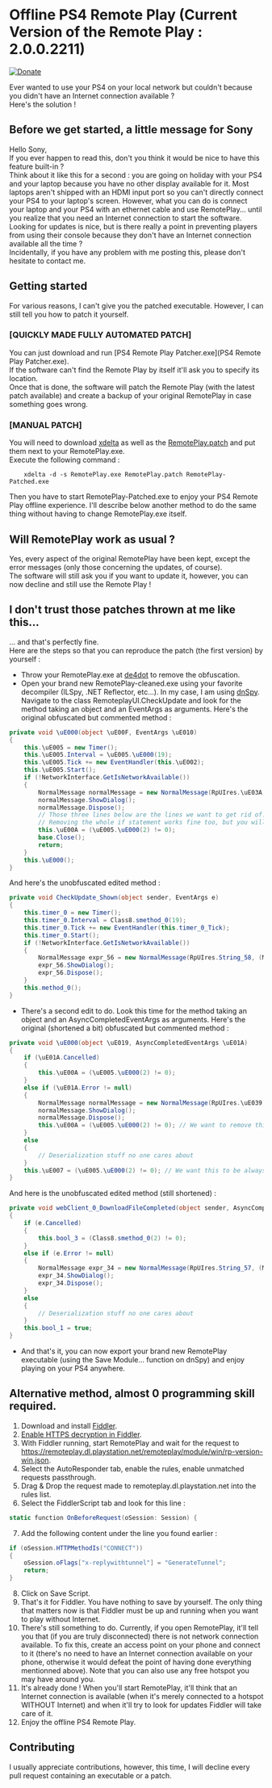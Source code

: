 # Offline PS4 Remote Play (Current Version of the Remote Play :  2.0.0.2211)

[![Donate](https://img.shields.io/badge/Donate-PayPal-green.svg)](http://paypal.me/MysteryDash)

Ever wanted to use your PS4 on your local network but couldn't because you didn't have an Internet connection available ?  
Here's the solution !

## Before we get started, a little message for Sony

Hello Sony,  
If you ever happen to read this, don't you think it would be nice to have this feature built-in ?  
Think about it like this for a second : you are going on holiday with your PS4 and your laptop because you have no other display available for it. Most laptops aren't shipped with an HDMI input port so you can't directly connect your PS4 to your laptop's screen. However, what you can do is connect your laptop and your PS4 with an ethernet cable and use RemotePlay... until you realize that you need an Internet connection to start the software.  
Looking for updates is nice, but is there really a point in preventing players from using their console because they don't have an Internet connection available all the time ?  
Incidentally, if you have any problem with me posting this, please don't hesitate to contact me.

## Getting started

For various reasons, I can't give you the patched executable. However, I can still tell you how to patch it yourself.

### [QUICKLY MADE FULLY AUTOMATED PATCH]

You can just download and run [PS4 Remote Play Patcher.exe](PS4 Remote Play Patcher.exe).  
If the software can't find the Remote Play by itself it'll ask you to specify its location.  
Once that is done, the software will patch the Remote Play (with the latest patch available) and create a backup of your original RemotePlay in case something goes wrong.

### [MANUAL PATCH]

You will need to download [xdelta](https://github.com/jmacd/xdelta-gpl/releases) as well as the [RemotePlay.patch](RemotePlay.patch) and put them next to your RemotePlay.exe.  
Execute the following command :  

        xdelta -d -s RemotePlay.exe RemotePlay.patch RemotePlay-Patched.exe
		
Then you have to start RemotePlay-Patched.exe to enjoy your PS4 Remote Play offline experience.
I'll describe below another method to do the same thing without having to change RemotePlay.exe itself.

## Will RemotePlay work as usual ?

Yes, every aspect of the original RemotePlay have been kept, except the error messages (only those concerning the updates, of course).  
The software will still ask you if you want to update it, however, you can now decline and still use the Remote Play !

## I don't trust those patches thrown at me like this...

... and that's perfectly fine.  
Here are the steps so that you can reproduce the patch (the first version) by yourself :
* Throw your RemotePlay.exe at [de4dot](https://github.com/0xd4d/de4dot) to remove the obfuscation.
* Open your brand new RemotePlay-cleaned.exe using your favorite decompiler (ILSpy, .NET Reflector, etc...). In my case, I am using [dnSpy](https://github.com/0xd4d/dnSpy). Navigate to the class RemoteplayUI.CheckUpdate and look for the method taking an object and an EventArgs as arguments.
Here's the original obfuscated but commented method :
```csharp
private void \uE000(object \uE00F, EventArgs \uE010)
{
	this.\uE005 = new Timer();
	this.\uE005.Interval = \uE005.\uE000(19);
	this.\uE005.Tick += new EventHandler(this.\uE002);
	this.\uE005.Start();
	if (!NetworkInterface.GetIsNetworkAvailable())
	{
		NormalMessage normalMessage = new NormalMessage(RpUIres.\uE03A, (MESSAGE_DIALOG_SHOW_TYPE)\uE005.\uE000(0));
		normalMessage.ShowDialog();
		normalMessage.Dispose();
		// Those three lines below are the lines we want to get rid of.
		// Removing the whole if statement works fine too, but you will not have the error message anymore.
		this.\uE00A = (\uE005.\uE000(2) != 0);
		base.Close();
		return;
	}
	this.\uE000();
}
```
And here's the unobfuscated edited method :
```csharp
private void CheckUpdate_Shown(object sender, EventArgs e)
{
	this.timer_0 = new Timer();
	this.timer_0.Interval = Class8.smethod_0(19);
	this.timer_0.Tick += new EventHandler(this.timer_0_Tick);
	this.timer_0.Start();
	if (!NetworkInterface.GetIsNetworkAvailable())
	{
		NormalMessage expr_56 = new NormalMessage(RpUIres.String_58, (MESSAGE_DIALOG_SHOW_TYPE)Class8.smethod_0(0));
		expr_56.ShowDialog();
		expr_56.Dispose();
	}
	this.method_0();
}
```
* There's a second edit to do. Look this time for the method taking an object and an AsyncCompletedEventArgs as arguments.
Here's the original (shortened a bit) obfuscated but commented method :
```csharp
private void \uE000(object \uE019, AsyncCompletedEventArgs \uE01A)
{
	if (\uE01A.Cancelled)
	{
		this.\uE00A = (\uE005.\uE000(2) != 0);
	}
	else if (\uE01A.Error != null)
	{
		NormalMessage normalMessage = new NormalMessage(RpUIres.\uE039, (MESSAGE_DIALOG_SHOW_TYPE)\uE005.\uE000(0));
		normalMessage.ShowDialog();
		normalMessage.Dispose();
		this.\uE00A = (\uE005.\uE000(2) != 0); // We want to remove this.
	}
	else
	{
		// Deserialization stuff no one cares about
	}
	this.\uE007 = (\uE005.\uE000(2) != 0); // We want this to be always true}
}
```
And here is the unobfuscated edited method (still shortened) :
```csharp
private void webClient_0_DownloadFileCompleted(object sender, AsyncCompletedEventArgs e)
{
	if (e.Cancelled)
	{
		this.bool_3 = (Class8.smethod_0(2) != 0);
	}
	else if (e.Error != null)
	{
		NormalMessage expr_34 = new NormalMessage(RpUIres.String_57, (MESSAGE_DIALOG_SHOW_TYPE)Class8.smethod_0(0));
		expr_34.ShowDialog();
		expr_34.Dispose();
	}
	else
	{	
	    // Deserialization stuff no one cares about
	}
	this.bool_1 = true;
}
```
* And that's it, you can now export your brand new RemotePlay executable (using the Save Module... function on dnSpy) and enjoy playing on your PS4 anywhere.

## Alternative method, almost 0 programming skill required.

1. Download and install [Fiddler](http://www.telerik.com/fiddler).
2. [Enable HTTPS decryption in Fiddler](https://www.fiddlerbook.com/fiddler/help/httpsdecryption.asp).
3. With Fiddler running, start RemotePlay and wait for the request to https://remoteplay.dl.playstation.net/remoteplay/module/win/rp-version-win.json.
4. Select the AutoResponder tab, enable the rules, enable unmatched requests passthrough.
5. Drag & Drop the request made to remoteplay.dl.playstation.net into the rules list.
6. Select the FiddlerScript tab and look for this line :
```csharp
static function OnBeforeRequest(oSession: Session) {
```
7. Add the following content under the line you found earlier :
```csharp
if (oSession.HTTPMethodIs("CONNECT"))
{
    oSession.oFlags["x-replywithtunnel"] = "GenerateTunnel";
    return;
}
```
8. Click on Save Script.
9. That's it for Fiddler. You have nothing to save by yourself. The only thing that matters now is that Fiddler must be up and running when you want to play without Internet.
10. There's still something to do. Currently, if you open RemotePlay, it'll tell you that (if you are truly disconnected) there is not network connection available. To fix this, create an access point on your phone and connect to it (there's no need to have an Internet connection available on your phone, otherwise it would defeat the point of having done everything mentionned above). Note that you can also use any free hotspot you may have around you.
11. It's already done ! When you'll start RemotePlay, it'll think that an Internet connection is available (when it's merely connected to a hotspot WITHOUT Internet) and when it'll try to look for updates Fiddler will take care of it.
12. Enjoy the offline PS4 Remote Play.

## Contributing

I usually appreciate contributions, however, this time, I will decline every pull request containing an executable or a patch.